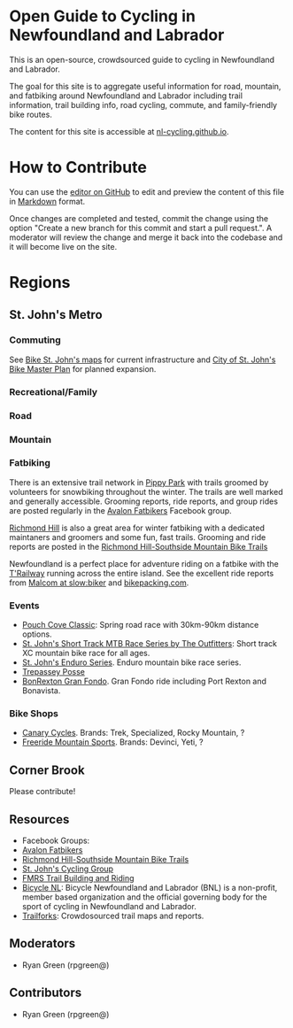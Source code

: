# Open Guide to Cycling in Newfoundland and Labrador

This is an open-source, crowdsourced guide to cycling in Newfoundland and Labrador. 

The goal for this site is to aggregate useful information for road, mountain, and fatbiking around Newfoundland and Labrador including trail information, trail building info, road cycling, commute, and family-friendly bike routes.

The content for this site is accessible at [nl-cycling.github.io](https://nl-cycling.github.io).

# How to Contribute
You can use the [editor on GitHub](https://github.com/rpgreen/nl-cycling/edit/master/index.md) to edit and preview the content of this file in [Markdown](https://guides.github.com/features/mastering-markdown/) format.

Once changes are completed and tested, commit the change using the option "Create a new branch for this commit and start a pull request.". A moderator will review the change and merge it back into the codebase and it will become live on the site.

# Regions

## St. John's Metro

### Commuting
See [Bike St. John's maps](http://www.bikestjohns.ca/maps/) for current infrastructure and [City of St. John's Bike Master Plan](https://www.engagestjohns.ca/6586/documents/16412) for planned expansion.

### Recreational/Family

### Road

### Mountain

### Fatbiking
There is an extensive trail network in [Pippy Park](https://www.trailforks.com/region/pippy-park/) with trails groomed by volunteers for snowbiking throughout the winter. The trails are well marked and generally accessible. Grooming reports, ride reports, and group rides are posted regularly in the [Avalon Fatbikers](https://www.facebook.com/groups/217745801944217/)
 Facebook group.

[Richmond Hill](https://www.trailforks.com/region/richmond-hill-13822/) is also a great area for winter fatbiking with a dedicated maintaners and groomers and some fun, fast trails. Grooming and ride reports are posted in the [Richmond Hill-Southside Mountain Bike Trails](https://www.facebook.com/groups/487348724623180/)

Newfoundland is a perfect place for adventure riding on a fatbike with the [T'Railway](https://www.trailway.ca/) running across the entire island. See the excellent ride reports from [Malcom at slow:biker](https://theslowbiker.wordpress.com/) and [bikepacking.com](https://bikepacking.com/routes/newfoundland-trailway/).

### Events
- [Pouch Cove Classic](https://www.facebook.com/Pouch-Cove-Classic-Road-Bike-Race-2389591537944614): Spring road race with 30km-90km distance options.
- [St. John's Short Track MTB Race Series by The Outfitters](https://www.facebook.com/SJShortTrack/): Short track XC mountain bike race for all ages.
- [St. John's Enduro Series](https://www.facebook.com/SJES19/). Enduro mountain bike race series.
- [Trepassey Posse](https://www.facebook.com/groups/2074198909535988/)
- [BonRexton Gran Fondo](https://www.facebook.com/BonRextonFondo/). Gran Fondo ride including Port Rexton and Bonavista.

### Bike Shops
- [Canary Cycles](https://www.canarycycles.ca/). Brands: Trek, Specialized, Rocky Mountain, ?
- [Freeride Mountain Sports](http://www.freeridems.com/). Brands: Devinci, Yeti, ?

## Corner Brook
Please contribute!

## Resources
- Facebook Groups:
- [Avalon Fatbikers](https://www.facebook.com/groups/217745801944217/)
- [Richmond Hill-Southside Mountain Bike Trails](https://www.facebook.com/groups/487348724623180/)
- [St. John's Cycling Group](https://www.facebook.com/groups/stjohnscycling/)
- [FMRS Trail Building and Riding](https://www.facebook.com/groups/833332940068319/)
- [Bicycle NL](http://bicyclenl.com): Bicycle Newfoundland and Labrador (BNL) is a non-profit, member based organization and the official governing body for the sport of cycling in Newfoundland and Labrador.
- [Trailforks](https://www.trailforks.com/region/newfoundland/): Crowdosourced trail maps and reports.

## Moderators
- Ryan Green (rpgreen@)

## Contributors
- Ryan Green (rpgreen@)
